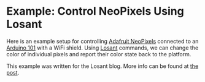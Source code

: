 # Example: Control NeoPixels Using Losant

Here is an example setup for controlling
[Adafruit NeoPixels](https://www.adafruit.com/category/168) connected to an [Arduino 101](https://www.arduino.cc/en/Guide/Arduino101)
with a WiFi shield. Using [Losant](https://www.losant.com) commands, we can
change the color of individual pixels and report
their color state back to the platform.

This example was written for the Losant blog.
More info can be found at [the post](http://www.losant.com/blog/control-arduino-powered-neopixels-from-losant-dashboard).
